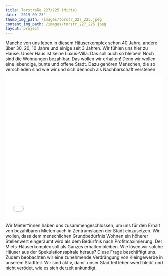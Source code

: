 ```yaml
---
title: Torstraße 227/225 (Mitte)
date: '2019-09-23'
thumb_img_path: /images/torstr_227_225.jpeg
content_img_path: /images/torstr_227_225.jpeg
layout: project
---
```

Manche von uns leben in diesem Häuserkomplex schon 40 Jahre, andere über 30, 20, 10 Jahre und einige seit 3 Jahren. Wir fühlen uns hier zu Hause. Unser Haus ist keine Luxus-Villa. Das soll auch so bleiben! Noch sind die Wohnungen bezahlbar. Das wollen wir erhalten! Denn wir wollen eine lebendige, bunte und offene Stadt. Dazu gehören Menschen, die so verschieden sind wie wir und sich dennoch als Nachbarschaft verstehen.

<iframe title=" " aria-label="Locator Maps" id="datawrapper-chart-5YSOz" src="//datawrapper.dwcdn.net/5YSOz/1/" scrolling="no" frameborder="0" style="width: 0; min-width: 100% !important; border: none;" height="451"></iframe><script type="text/javascript">!function(){"use strict";window.addEventListener("message",function(a){if(void 0!==a.data["datawrapper-height"])for(var e in a.data["datawrapper-height"]){var t=document.getElementById("datawrapper-chart-"+e)||document.querySelector("iframe[src*='"+e+"']");t&&(t.style.height=a.data["datawrapper-height"][e]+"px")}})}();</script>

Wir Mieter*innen haben uns zusammengeschlossen, um uns für den Erhalt von bezahlbaren Mieten auch in Zentrumslagen der Stadt einzusetzen. Wir wollen, dass dem menschlichen Grundbedürfnis Wohnen ein höherer Stellenwert eingeräumt wird als dem Bedürfnis nach Profitmaximierung. Der Miets-Häuserkomplex soll als Ganzes erhalten bleiben. Wie lösen wir solche Häuser aus der Spekulationsspirale heraus? Diese Frage beschäftigt uns. Zudem beobachten wir eine zunehmende Verdrängung von Kleingewerbe in unserem Stadtteil. Wir sind aktiv, damit unser Stadtteil lebenswert bleibt und nicht verödet, wie es sich derzeit ankündigt.
